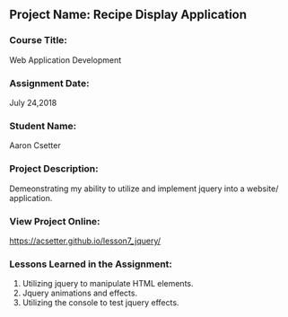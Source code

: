 ## Project Name:  Recipe Display Application

### Course Title:
Web Application Development

### Assignment Date:  
July 24,2018    

### Student Name:  
Aaron Csetter

### Project Description:
Demeonstrating my ability to utilize and implement jquery into a website/ application.

### View Project Online:
https://acsetter.github.io/lesson7_jquery/

### Lessons Learned in the Assignment:
1. Utilizing jquery to manipulate HTML elements.
2. Jquery animations and effects.
3. Utilizing the console to test jquery effects.

